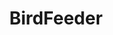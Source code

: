 ---
title: BirdFeeder
name: BirdFeeder
maker: Jenna Perkin
img: "/img/game_images/bird.png"
getLink: https://jennaperkin.itch.io/birdfeeder
---
